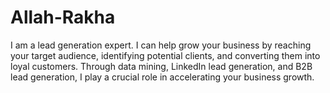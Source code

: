 # Allah-Rakha
I am a lead generation expert. I can help grow your business by reaching your target audience, identifying potential clients, and converting them into loyal customers. Through data mining, LinkedIn lead generation, and B2B lead generation, I play a crucial role in accelerating your business growth.
